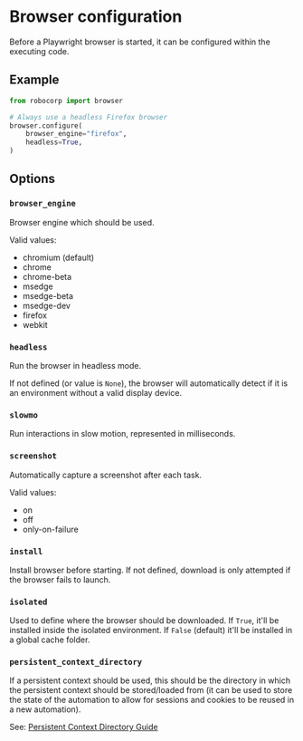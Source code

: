# Browser configuration

Before a Playwright browser is started, it can be configured within the
executing code.

## Example

```python
from robocorp import browser

# Always use a headless Firefox browser
browser.configure(
	browser_engine="firefox",
	headless=True,
)
```

## Options

### `browser_engine`
   
Browser engine which should be used.

Valid values:
- chromium (default)
- chrome
- chrome-beta
- msedge
- msedge-beta
- msedge-dev
- firefox
- webkit

### `headless`

Run the browser in headless mode.

If not defined (or value is `None`), the browser will automatically detect
if it is an environment without a valid display device.

### `slowmo`

Run interactions in slow motion, represented in milliseconds.

### `screenshot`

Automatically capture a screenshot after each task.

Valid values:
- on
- off
- only-on-failure


### `install`

Install browser before starting. If not defined, download is only
attempted if the browser fails to launch.


### `isolated`

Used to define where the browser should be downloaded. If `True`, it'll be installed 
inside the isolated environment. If `False` (default) it'll be installed in a global cache folder.


### `persistent_context_directory`

If a persistent context should be used, this should be the directory in which 
the persistent context should be stored/loaded from (it can be used to store 
the state of the automation to allow for sessions and cookies to be reused in a
new automation).

See: [Persistent Context Directory Guide](https://github.com/robocorp/robocorp/blob/master/browser/docs/guides/01-persistent-context.md)
